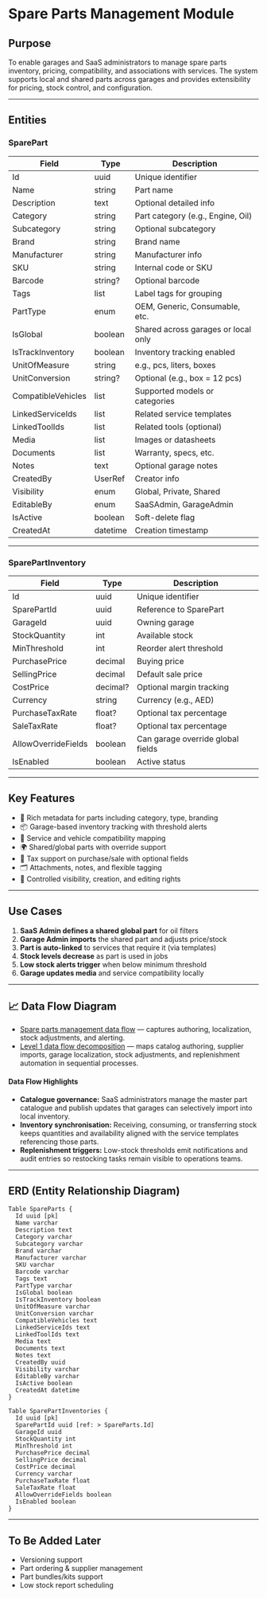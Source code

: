 # Spare Parts Management Module

## Purpose

To enable garages and SaaS administrators to manage spare parts inventory, pricing, compatibility, and associations with services. The system supports local and shared parts across garages and provides extensibility for pricing, stock control, and configuration.

---

## Entities

### SparePart

| Field              | Type         | Description                         |
| ------------------ | ------------ | ----------------------------------- |
| Id                 | uuid         | Unique identifier                   |
| Name               | string       | Part name                           |
| Description        | text         | Optional detailed info              |
| Category           | string       | Part category (e.g., Engine, Oil)   |
| Subcategory        | string       | Optional subcategory                |
| Brand              | string       | Brand name                          |
| Manufacturer       | string       | Manufacturer info                   |
| SKU                | string       | Internal code or SKU                |
| Barcode            | string?      | Optional barcode                    |
| Tags               | list<string> | Label tags for grouping             |
| PartType           | enum         | OEM, Generic, Consumable, etc.      |
| IsGlobal           | boolean      | Shared across garages or local only |
| IsTrackInventory   | boolean      | Inventory tracking enabled          |
| UnitOfMeasure      | string       | e.g., pcs, liters, boxes            |
| UnitConversion     | string?      | Optional (e.g., box = 12 pcs)       |
| CompatibleVehicles | list<string> | Supported models or categories      |
| LinkedServiceIds   | list<uuid>   | Related service templates           |
| LinkedToolIds      | list<uuid>   | Related tools (optional)            |
| Media              | list<string> | Images or datasheets                |
| Documents          | list<string> | Warranty, specs, etc.               |
| Notes              | text         | Optional garage notes               |
| CreatedBy          | UserRef      | Creator info                        |
| Visibility         | enum         | Global, Private, Shared             |
| EditableBy         | enum         | SaaSAdmin, GarageAdmin              |
| IsActive           | boolean      | Soft-delete flag                    |
| CreatedAt          | datetime     | Creation timestamp                  |

---

### SparePartInventory

| Field               | Type     | Description                       |
| ------------------- | -------- | --------------------------------- |
| Id                  | uuid     | Unique identifier                 |
| SparePartId         | uuid     | Reference to SparePart            |
| GarageId            | uuid     | Owning garage                     |
| StockQuantity       | int      | Available stock                   |
| MinThreshold        | int      | Reorder alert threshold           |
| PurchasePrice       | decimal  | Buying price                      |
| SellingPrice        | decimal  | Default sale price                |
| CostPrice           | decimal? | Optional margin tracking          |
| Currency            | string   | Currency (e.g., AED)              |
| PurchaseTaxRate     | float?   | Optional tax percentage           |
| SaleTaxRate         | float?   | Optional tax percentage           |
| AllowOverrideFields | boolean  | Can garage override global fields |
| IsEnabled           | boolean  | Active status                     |

---

## Key Features

* 🔩 Rich metadata for parts including category, type, branding
* 📦 Garage-based inventory tracking with threshold alerts
* 🔗 Service and vehicle compatibility mapping
* 🌍 Shared/global parts with override support
* 💸 Tax support on purchase/sale with optional fields
* 🗂️ Attachments, notes, and flexible tagging
* 👥 Controlled visibility, creation, and editing rights

---

## Use Cases

1. **SaaS Admin defines a shared global part** for oil filters
2. **Garage Admin imports** the shared part and adjusts price/stock
3. **Part is auto-linked** to services that require it (via templates)
4. **Stock levels decrease** as part is used in jobs
5. **Low stock alerts trigger** when below minimum threshold
6. **Garage updates media** and service compatibility locally

---

## 📈 Data Flow Diagram

- [Spare parts management data flow](../../Diagrams/DataFlow/SparePartsManagement.md) — captures authoring, localization, stock adjustments, and alerting.
- [Level 1 data flow decomposition](../../Diagrams/DataFlow/Level1/SparePartsManagement-Level1.md) — maps catalog authoring, supplier imports, garage localization, stock adjustments, and replenishment automation in sequential processes.

#### Data Flow Highlights
- **Catalogue governance:** SaaS administrators manage the master part catalogue and publish updates that garages can selectively import into local inventory.
- **Inventory synchronisation:** Receiving, consuming, or transferring stock keeps quantities and availability aligned with the service templates referencing those parts.
- **Replenishment triggers:** Low-stock thresholds emit notifications and audit entries so restocking tasks remain visible to operations teams.

---

## ERD (Entity Relationship Diagram)

```dbml
Table SpareParts {
  Id uuid [pk]
  Name varchar
  Description text
  Category varchar
  Subcategory varchar
  Brand varchar
  Manufacturer varchar
  SKU varchar
  Barcode varchar
  Tags text
  PartType varchar
  IsGlobal boolean
  IsTrackInventory boolean
  UnitOfMeasure varchar
  UnitConversion varchar
  CompatibleVehicles text
  LinkedServiceIds text
  LinkedToolIds text
  Media text
  Documents text
  Notes text
  CreatedBy uuid
  Visibility varchar
  EditableBy varchar
  IsActive boolean
  CreatedAt datetime
}

Table SparePartInventories {
  Id uuid [pk]
  SparePartId uuid [ref: > SpareParts.Id]
  GarageId uuid
  StockQuantity int
  MinThreshold int
  PurchasePrice decimal
  SellingPrice decimal
  CostPrice decimal
  Currency varchar
  PurchaseTaxRate float
  SaleTaxRate float
  AllowOverrideFields boolean
  IsEnabled boolean
}
```

---

## To Be Added Later

* Versioning support
* Part ordering & supplier management
* Part bundles/kits support
* Low stock report scheduling
